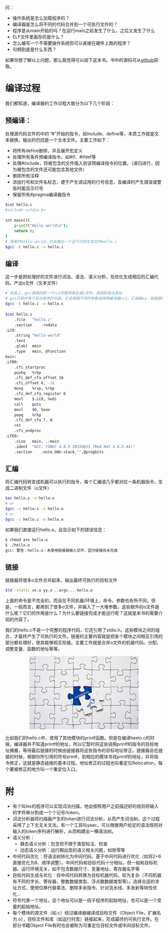 问：
- 操作系统是怎么加载程序的？
- 编译器是怎么将不同的代码合并到一个可执行文件的？
- 程序是从main开始的吗？在运行main之前发生了什么，之后又发生了什么
- ELF文件里面存的是什么？
- 怎么编写一个不需要操作系统但可以直接在硬件上跑的程序？
- 句柄到底是什么东西？

如果你想了解以上问题，那么我觉得可以阅下这本书。书中的源码可从[github](https://github.com/xprayc/link-load-library-code)获取。
# 编译过程

我们都知道，编译器的工作过程大致分为以下几个阶段：
## 预编译：
  处理源代码文件的中的 ”#“开始的指令，如include、define等，本质工作就是文本替换，输出的仍旧是一个文本文件。主要工作如下：
  - 将所有define删除，并且展开宏定义
  - 处理所有条件预编译指令，如#if、#ifdef等
  - 处理#include，将被包含的文件插入到该预编译指令的位置。（递归进行，因为被包含的文件还可能包含其他文件）
  - 删除所有注释
  - 添加行号和文件名标志，便于产生调试用的行号信息，及编译时产生错误或警告时能显示行号
  - 保留所有#pragma编译器指令

```sh
$cat hello.c
#include <stdio.h>

int main(){
	printf("Hello world\n");
	return 0;
}
# 简单的hello world，也会输出一个近千行的文本文件hello.i
$gcc -E hello.c -o hello.i
```

## 编译
这一步是把处理好的文件进行词法、语法、语义分析，及优化生成相应的汇编代码，产出s文件（文本文件）

```sh
# 本质上，gcc调用的是一个cc1的程序来生成s文件，其他阶段也类似
# gcc只是对多个后台程序的包装，它会根据不同的参数调用预编译器cc1、汇编器as、链接器ld
$gcc -S hello.i -o hello.s

$cat hello.s
	.file	"hello.c"
	.section	.rodata
.LC0:
	.string	"Hello world"
	.text
	.globl	main
	.type	main, @function
main:
.LFB0:
	.cfi_startproc
	pushq	%rbp
	.cfi_def_cfa_offset 16
	.cfi_offset 6, -16
	movq	%rsp, %rbp
	.cfi_def_cfa_register 6
	movl	$.LC0, %edi
	call	puts
	movl	$0, %eax
	popq	%rbp
	.cfi_def_cfa 7, 8
	ret
	.cfi_endproc
.LFE0:
	.size	main, .-main
	.ident	"GCC: (GNU) 4.8.5 20150623 (Red Hat 4.8.5-44)"
	.section	.note.GNU-stack,"",@progbits
```


## 汇编
将汇编代码转变成机器可以执行的指令，每个汇编语几乎都对应一条机器指令，生成二进制文件（o文件）

```sh
$as hello.s -o hello.o
# or
$gcc -c hello.s -o hello.o
# or
$gcc -c hello.c -o hello.o
```

如果我们直接运行hello.o，会显示如下的错误信息：
```sh
$ chmod a+x hello.o
$ ./hello.o
gcc: 警告：hello.o：未使用链接器输入文件，因为链接尚未完成
```

## 链接
链接器将很多o文件合并起来，输出最终可执行的目标文件

```sh
$ld -static xx.o yy.o ..args... hello.o
```

上面的命令是不完全的，而且在不同机器/环境上，命令、参数也有所不同。但是，一般而言，都用到了很多o文件，并输入了一大堆参数。这些额外的o文件是什么呢？它们的作用是什么？为什么要链接完成才能运行呢？这就是本书的需要介绍的内容了。

我们的hello.c不是一个完整的程序代码，它还引用了stdio.h。这些模块之间的组合，才最终产生了可执行的文件。链接的主要内容就是把各个模块之间相互引用的部分都处理好，使其能够相互衔接。主要工作就是合并o文件的机器代码、分配、调整变量、函数的地址等等。

<p align="center">
<img src="./source/拼图.jpg" alt="链接" width="350"/>
</p>

比如我们的hello.c中，使用了其他模块的printf函数。但是在编译heelo.c的时候，编译器并不知道printf的地址，所以它暂时将这些调用printf的指令的目标地址搁置，等待最后链接的时候由链接器将这些指令的目标地址修正。链接器会在链接的时候，根据你所引用的符号printf，到相应的模块寻找printf的地址，并将指令修正，这就是静态链接的基本过程。地址修正的过程也叫重定位Relocation，每个要被修正的地方叫一个重定位入口。

# 附
- 有个叫lex的程序可以实现词法扫描，他会按照用户之前描述好的规则将输入的字符串分割成一个个记号/token。
- 词法分析器将扫描器产生的token进行词法分析，从而产生词法树。这个过程采用了上下文无关文法。有一个工具叫yaac，可以根据用户给定的语法规则对输入的token序列进行解析，从而构建出一棵语法树。
- 语义分析：
  - 静态语义分析：包含但不限于类型标注、检查
  - 动态语义分析：运行期出现的语义相关问题，如除零等
- 中间代码优化：将语法树转化为中间代码，基于中间代码进行优化（如将2+6直接优化为8、顺序调整）。中间代码和目标代码十分相似，但一般和目标机器、运行环境无关，如不包含数据尺寸、变量地址、寄存器名字等
- 目标代码生成与优化：将中间代码转换为目标机器代码，较为复杂（不同机器有不同的字长、寄存器、整数数据类型、浮点数数据类型等）。选择合适的寻址方式、使用位移代替乘法、删除多余指令、针对流水线、多发射等特性优化...
- 符号代表一个地址，这个地址可以是一段子程序的起始地址，也可以是一个变量的起始地址。
- 每个模块的源文件（如.c）经过编译器编译成目标文件（Object File，扩展名为.o），目标文件和库（如运行时库）链接起来，形成最终的可执行文件。在部分书籍Object File有时也会被称为可重定位目标文件或中间目标文件。